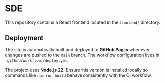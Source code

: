 # SDE

This repository contains a React frontend located in the `frontend/` directory.

## Deployment

The site is automatically built and deployed to **GitHub Pages** whenever changes are pushed to the `main` branch. The workflow configuration lives in `.github/workflows/deploy.yml`.

The project uses **Node.js 22**. Ensure this version is installed locally so commands like `npm run build` behave consistently with the CI workflow.
